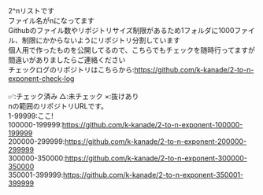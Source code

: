2^nリストです<br>
ファイル名がnになってます<br>
Githubのファイル数やリポジトリサイズ制限があるため1フォルダに1000ファイル、制限にかからないようにリポジトリ分割しています<br>
個人用で作ったものを公開してるので、こちらでもチェックを随時行ってますが間違いがありましたらご連絡ください<br>
チェックログのリポジトリはこちらから:https://github.com/k-kanade/2-to-n-exponent-check-log <br>
<br>
✅:チェック済み △:未チェック ×:抜けあり<br>
nの範囲のリポジトリURLです。<br>
1-99999:ここ!<br>
100000-199999:https://github.com/k-kanade/2-to-n-exponent-100000-199999<br>
200000-299999:https://github.com/k-kanade/2-to-n-exponent-200000-299999<br>
300000-350000:https://github.com/k-kanade/2-to-n-exponent-300000-350000<br>
350001-399999:https://github.com/k-kanade/2-to-n-exponent-350001-399999<br>

